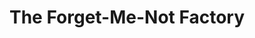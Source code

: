---
title: "The Forget-Me-Not Factory"
url: /ellicott-city/the-forget-me-not-factory/
shop: Andenken
---